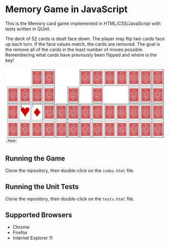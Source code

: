 ﻿# Memory Game in JavaScript

This is the Memory card game implemented in HTML/CSS/JavaScript with tests written in QUnit.

The deck of 52 cards is dealt face down.  The player may flip two cards face up each turn.  If the face values match, the cards are removed.  The goal is the remove all of the cards in the least number of moves possible.  Remembering what cards have previously been flipped and where is the key!

![](GameScreenshot.png)

## Running the Game

Clone the repository, then double-click on the `index.html` file.

## Running the Unit Tests

Clone the repository, then double-click on the `tests.html` file.

## Supported Browsers

* Chrome
* Firefox
* Internet Explorer 11